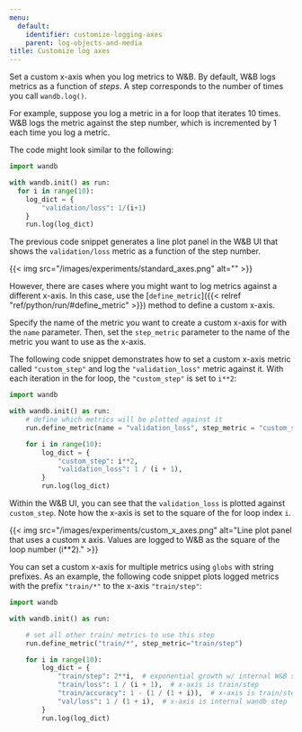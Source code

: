 ```yaml
---
menu:
  default:
    identifier: customize-logging-axes
    parent: log-objects-and-media
title: Customize log axes
---
```


Set a custom x-axis when you log metrics to W&B. By default, W&B logs metrics as a function of *steps*. A step corresponds to the number of times you call `wandb.log()`. 

For example, suppose you log a metric in a for loop that iterates 10 times. W&B logs the metric against the step number, which is incremented by 1 each time you log a metric.

The code might look similar to the following:

```python
import wandb

with wandb.init() as run:
  for i in range(10):
    log_dict = {
        "validation/loss": 1/(i+1)   
    }
    run.log(log_dict)
```

The previous code snippet generates a line plot panel in the W&B UI that shows the `validation/loss` metric as a function of the step number. 

{{< img src="/images/experiments/standard_axes.png" alt="" >}}

However, there are cases where you might want to log metrics against a different x-axis. In this case, use the [`define_metric`]({{< relref "ref/python/run/#define_metric" >}}) method to define a custom x-axis. 


Specify the name of the metric you want to create a custom x-axis for with the `name` parameter. Then, set the `step_metric` parameter to the name of the metric you want to use as the x-axis.

The following code snippet demonstrates how to set a custom x-axis metric called `"custom_step"` and log the `"validation_loss"` metric against it. With each iteration in the for loop, the `"custom_step"` is set to `i**2`:

```python
import wandb

with wandb.init() as run:
    # define which metrics will be plotted against it
    run.define_metric(name = "validation_loss", step_metric = "custom_step")

    for i in range(10):
        log_dict = {
            "custom_step": i**2,
            "validation_loss": 1 / (i + 1),
        }
        run.log(log_dict)
```

Within the W&B UI, you can see that the `validation_loss` is plotted against `custom_step`. Note how the x-axis is set to the square of the for loop index `i`.

{{< img src="/images/experiments/custom_x_axes.png" alt="Line plot panel that uses a custom x axis. Values are logged to W&B as the square of the loop number (i**2)." >}}

You can set a custom x-axis for multiple metrics using `globs` with string prefixes. As an example, the following code snippet plots logged metrics with the prefix `"train/*"` to the x-axis `"train/step"`:

```python
import wandb

with wandb.init() as run:

    # set all other train/ metrics to use this step
    run.define_metric("train/*", step_metric="train/step")

    for i in range(10):
        log_dict = {
            "train/step": 2**i,  # exponential growth w/ internal W&B step
            "train/loss": 1 / (i + 1),  # x-axis is train/step
            "train/accuracy": 1 - (1 / (1 + i)),  # x-axis is train/step
            "val/loss": 1 / (1 + i),  # x-axis is internal wandb step
        }
        run.log(log_dict)
```


<!-- [Try `define_metric` in Google Colab](http://wandb.me/define-metric-colab). -->